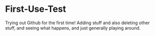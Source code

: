 # First-Use-Test
Trying out Github for the first time!
Adding stuff and also deleting other stuff, and seeing what happens, and just generally playing around.
